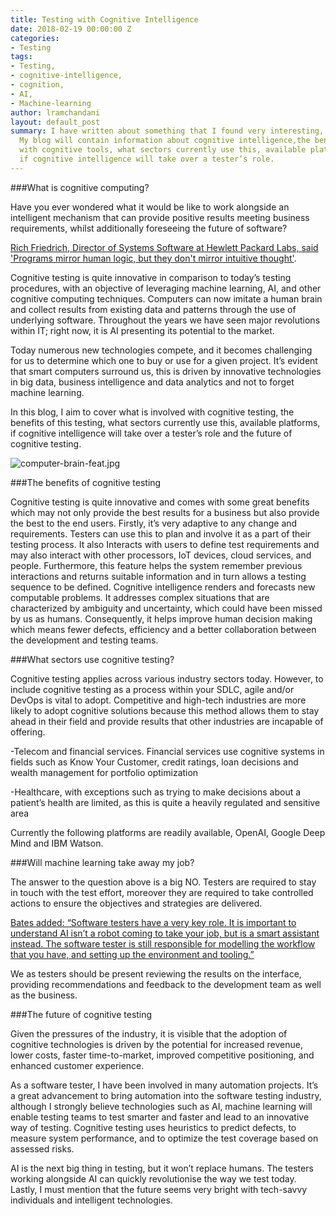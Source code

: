 ```yaml
---
title: Testing with Cognitive Intelligence
date: 2018-02-19 00:00:00 Z
categories:
- Testing
tags:
- Testing,
- cognitive-intelligence,
- cognition,
- AI,
- Machine-learning
author: lramchandani
layout: default_post
summary: I have written about something that I found very interesting, Cognitive intelligence.
  My blog will contain information about cognitive intelligence,the benefits of testing
  with cognitive tools, what sectors currently use this, available platforms and finally
  if cognitive intelligence will take over a tester’s role.
---
```


###What is cognitive computing?

Have you ever wondered what it would be like to work alongside an intelligent mechanism that can provide positive results meeting business requirements, whilst additionally foreseeing the future of software?

[Rich Friedrich, Director of Systems Software at Hewlett Packard Labs, said 'Programs mirror human logic, but they don't mirror intuitive thought'](https://www.labs.hpe.com/next-next/brain).

Cognitive testing is quite innovative in comparison to today’s testing procedures, with an objective of leveraging machine learning, AI, and other cognitive computing techniques. Computers can now imitate a human brain and collect results from existing data and patterns through the use of underlying software. Throughout the years we have seen major revolutions within IT; right now, it is AI presenting its potential to the market.

Today numerous new technologies compete, and it becomes challenging for us to determine which one to buy or use for a given project. It’s evident that smart computers surround us, this is driven by innovative technologies in big data, business intelligence and data analytics and not to forget machine learning.

In this blog, I aim to cover what is involved with cognitive testing, the benefits of this testing, what sectors currently use this, available platforms, if cognitive intelligence will take over a tester’s role and the future of cognitive testing.

![computer-brain-feat.jpg]({{site.baseurl}}/lramchandani/assets/computer-brain-feat.jpg)


###The benefits of cognitive testing

Cognitive testing is quite innovative and comes with some great benefits which may not only provide the best results for a business but also provide the best to the end users.  Firstly, it’s very adaptive to any change and requirements. Testers can use this to plan and involve it as a part of their testing process. It also Interacts with users to define test requirements and may also interact with other processors, IoT devices, cloud services, and people. Furthermore, this feature helps the system remember previous interactions and returns suitable information and in turn allows a testing sequence to be defined. Cognitive intelligence renders and forecasts new computable problems. It addresses complex situations that are characterized by ambiguity and uncertainty, which could have been missed by us as humans. Consequently, it helps improve human decision making which means fewer defects, efficiency and a better collaboration between the development and testing teams.



###What sectors use cognitive testing?

Cognitive testing applies across various industry sectors today. However, to include cognitive testing as a process within your SDLC, agile and/or DevOps is vital to adopt. Competitive and high-tech industries are more likely to adopt cognitive solutions because this method allows them to stay ahead in their field and provide results that other industries are incapable of offering.

-Telecom and financial services. Financial services use cognitive systems in fields such as Know Your Customer, credit ratings, loan decisions and wealth management for portfolio optimization

-Healthcare, with exceptions such as trying to make decisions about a patient’s health are limited, as this is quite a heavily regulated and sensitive area

Currently the following platforms are readily available, OpenAI, Google Deep Mind and IBM Watson.

###Will machine learning take away my job?

The answer to the question above is a big NO. Testers are required to stay in touch with the test effort, moreover they are required to take controlled actions to ensure the objectives and strategies are delivered.


[Bates added: “Software testers have a very key role. It is important to understand AI isn’t a robot coming to take your job, but is a smart assistant instead. The software tester is still responsible for modelling the workflow that you have, and setting up the environment and tooling.”](http://www.softwaretestingnews.co.uk/ai-replace-assist)

We as testers should be present reviewing the results on the interface, providing recommendations and feedback to the development team as well as the business.

###The future of cognitive testing

Given the pressures of the industry, it is visible that the adoption of cognitive technologies is driven by the potential for increased revenue, lower costs, faster time-to-market, improved competitive positioning, and enhanced customer experience.

As a software tester, I have been involved in many automation projects. It’s a great advancement to bring automation into the software testing industry, although I strongly believe technologies such as AI, machine learning will enable testing teams to test smarter and faster and lead to an innovative way of testing. Cognitive testing uses heuristics to predict defects, to measure system performance, and to optimize the test coverage based on assessed risks.

AI is the next big thing in testing, but it won’t replace humans. The testers working alongside AI can quickly revolutionise the way we test today. Lastly, I must mention that the future seems very bright with tech-savvy individuals and intelligent technologies.
